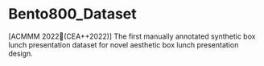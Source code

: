 # Bento800_Dataset
[ACMMM 2022🎈(CEA++2022)] The first manually annotated synthetic box lunch presentation dataset for novel aesthetic box lunch presentation design.
